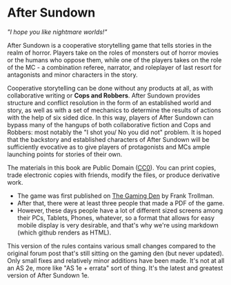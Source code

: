 # After Sundown

_"I hope you like nightmare worlds!"_

After Sundown is a cooperative storytelling game that tells stories in the realm
of horror. Players take on the roles of monsters out of horror movies or the
humans who oppose them, while one of the players takes on the role of the MC - a
combination referee, narrator, and roleplayer of last resort for antagonists and
minor characters in the story.

Cooperative storytelling can be done without any products at all, as with
collaborative writing or **Cops and Robbers**. After Sundown provides structure
and conflict resolution in the form of an established world and story, as well
as with a set of mechanics to determine the results of actions with the help of
six sided dice. In this way, players of After Sundown can bypass many of the
hangups of both collaborative fiction and Cops and Robbers: most notably the "I
shot you/ No you did not" problem. It is hoped that the backstory and
established characters of After Sundown will be sufficiently evocative as to
give players of protagonists and MCs ample launching points for stories of their
own.

The materials in this book are Public Domain \([CC0](LICENSE.txt)\). You can
print copies, trade electronic copies with friends, modify the files, or produce
derivative work.

* The game was first published on [The Gaming
  Den](http://tgdmb.com/viewtopic.php?t=52316) by Frank Trollman.
* After that, there were at least three people that made a PDF of the game.
* However, these days people have a lot of different sized screens among their
  PCs, Tablets, Phones, whatever, so a format that allows for easy mobile
  display is very desirable, and that's why we're using markdown (which github
  renders as HTML).

This version of the rules contains various small changes compared to the
original forum post that's still sitting on the gaming den (but never updated).
Only small fixes and relatively minor additions have been made. It's not at all
an AS 2e, more like "AS 1e + errata" sort of thing. It's the latest and greatest
version of After Sundown 1e.
